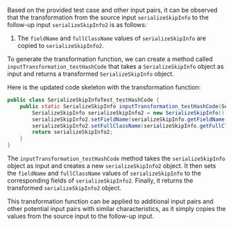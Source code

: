 Based on the provided test case and other input pairs, it can be observed that the transformation from the source input `serializeSkipInfo` to the follow-up input `serializeSkipInfo2` is as follows:

1. The `fieldName` and `fullClassName` values of `serializeSkipInfo` are copied to `serializeSkipInfo2`.

To generate the transformation function, we can create a method called `inputTransformation_testHashCode` that takes a `SerializeSkipInfo` object as input and returns a transformed `SerializeSkipInfo` object.

Here is the updated code skeleton with the transformation function:

```java
public class SerializeSkipInfoTest_testHashCode {
    public static SerializeSkipInfo inputTransformation_testHashCode(SerializeSkipInfo serializeSkipInfo) {
        SerializeSkipInfo serializeSkipInfo2 = new SerializeSkipInfo();
        serializeSkipInfo2.setFieldName(serializeSkipInfo.getFieldName());
        serializeSkipInfo2.setFullClassName(serializeSkipInfo.getFullClassName());
        return serializeSkipInfo2;
    }
}
```

The `inputTransformation_testHashCode` method takes the `serializeSkipInfo` object as input and creates a new `serializeSkipInfo2` object. It then sets the `fieldName` and `fullClassName` values of `serializeSkipInfo` to the corresponding fields of `serializeSkipInfo2`. Finally, it returns the transformed `serializeSkipInfo2` object.

This transformation function can be applied to additional input pairs and other potential input pairs with similar characteristics, as it simply copies the values from the source input to the follow-up input.